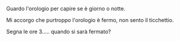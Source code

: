 Guardo l'orologio per capire se
è giorno o notte.

Mi accorgo che purtroppo l'orologio è fermo, non sento il ticchettio.

Segna le ore 3..... quando si sarà fermato?
